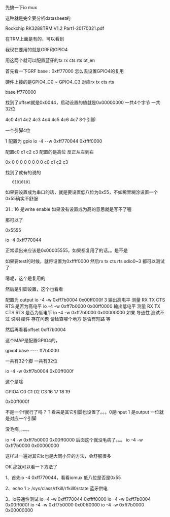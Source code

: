先搞一下io mux

这种就是完全要分析datasheet的

Rockchip RK3288TRM V1.2 Part1-20170321.pdf



在TRM上面是有的，可以看到




我现在要用的就是GRF和GPIO4

用这两个就可以配置蓝牙的tx rx cts rts bt_en 


首先看一下GRF base : 0xff77000
怎么去设置GPIO4的复用


硬件上接的是GPIO4_C0 ~ GPIO4_C3
对应rx tx cts rts 



base  ff770000

找到了offset就是0x0044，启动设置的值就是0x00000000 一共4个字节 一共32位

4c0 4c1 4c2 4c3 4c4 4c5 4c6 4c7  8个引脚

一个引脚4位

1 配置为 gpio
 	io -4 --w 0xff770044 0xffff0000


配置c0 c1 c2 c3 配置的是高位 反正从左到右

0x 0   0  0   0 0 0 0 0 
     c0 c1 c2 c3 


找到了就有的说的





       01010101
如果要设置成为串口的话，就是要设置低八位为0x55，不如稀里糊涂设置一个0x55确实不舒服



31：16 是write enable 如果没有设置成为高的意思就是写不了喔

那可以了

0x5555

io -4  0xff770044

正常读出来应该是0x00005555，如果都复用了的话。。是不是

如果要test的时候，就将设置为0xffff0000
然后rx tx cts rts sdio0~3  都可以测试了


嗯呢，这个是复用的


然后是引脚设置，这个也看看



配置为 output
 	io -4 -w 0xff7b0004 0x00ff000f
 	3 输出高电平 测量 RX TX CTS RTS 是否为高电平
 	io -4 -w 0xff7b0000 0x00ff0000
 	输出低电平 测量 RX TX CTS RTS 是否为低电平
 	io -4 -w 0xff7b0000 0x00000000
 	如果 导通性 测试不过 说明 硬件 存在问题 请检查哪个地方 是否有短路 等


然后再看看offset 0xff7b0004


这个MAP是配置GPIO4的，



gpio4 
base ---- ff7b0000

一共有32个脚
一共有32位

io -4 -w 0xff7b0004 0x00ff000f

这个是啥

GPIO4   C0 C1 D2 C3 
               16  17 18  19 


0x00ff000f   

不是一个f就行了吗？？看来是其它引脚也设置了。。。0是input 1 是output 一位就是对应一个引脚

没毛病。。。。。


io -4 -w 0xff7b0000 0x00ff0000
 后面这个就没毛病了。。。
io -4 -w 0xff7b0000 0x00000000

这样过一遍对其它ic也是大同小异的方法，会舒服很多



OK  那就可以看一下方法了


1、首先io -4 0xff770044，看看iomux 低八位是否是0x55

2、echo 1 > /sys/class/rfkill/rfkill0/state 蓝牙供电

3、io导通性测试
     io -4 -w 0xff770044 0xffff0000
     io -4 -w 0xff7b0004 0x00ff000f
     io -4 -w 0xff7b0000 0x00ff0000
     io -4 -w 0xff7b0000 0x00000000

